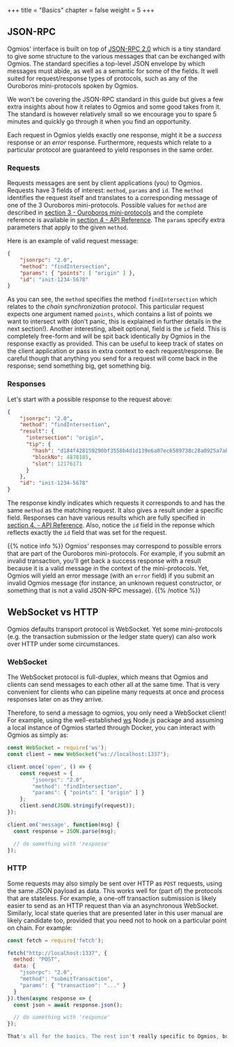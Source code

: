 +++
title = "Basics"
chapter = false
weight = 5
+++

## JSON-RPC

Ogmios' interface is built on top of [JSON-RPC 2.0](https://www.jsonrpc.org/specification) which is a tiny standard to give some structure to the various messages that can be exchanged with Ogmios. The standard specifies a top-level JSON envelope by which messages must abide, as well as a semantic for some of the fields. It well suited for request/response types of protocols, such as any of the Ouroboros mini-protocols spoken by Ogmios.

We won't be covering the JSON-RPC standard in this guide but gives a few extra insights about how it relates to Ogmios and some good takes from it. The standard is however relatively small so we encourage you to spare 5 minutes and quickly go through it when you find an opportunity.

Each request in Ogmios yields exactly one response, might it be a _success_ response or an _error_ response. Furthermore, requests which relate to a particular protocol are guaranteed to yield responses in the same order.

### Requests

Requests messages are sent by client applications (you) to Ogmios. Requests have 3 fields of interest: `method`, `params` and `id`. The `method` identifies the request itself and translates to a corresponding message of one of the 3 Ouroboros mini-protocols. Possible values for `method` are described in [section 3 - Ouroboros mini-protocols](../../mini-protocols) and the complete reference is available in [section 4 - API Reference](../../api). The `params` specify extra parameters that apply to the given `method`.

Here is an example of valid request message:

```json
{
    "jsonrpc": "2.0",
    "method": "findIntersection",
    "params": { "points": [ "origin" ] },
    "id": "init-1234-5678"
}
```

As you can see, the `method` specifies the method `findIntersection` which relates to the _chain synchronization_ protocol. This particular request expects one argument named `points`, which contains a list of points we want to intersect with (don't panic, this is explained in further details in the next section!). Another interesting, albeit optional, field is the `id` field. This is completely free-form and will be spit back identically by Ogmios in the response exactly as provided. This can be useful to keep track of states on the client application or pass in extra context to each request/response. Be careful though that anything you send for a request will come back in the response; send something big, get something big.

### Responses

Let's start with a possible response to the request above:

```json
{
    "jsonrpc": "2.0",
    "method": "findIntersection",
    "result": {
      "intersection": "origin",
      "tip": {
        "hash": "d184f428159290bf3558b4d1d139e6a07ec6589738c28a0925a7ab776bde4d62",
        "blockNo": 4870185,
        "slot": 12176171
      }
    },
    "id": "init-1234-5678"
}
```

The response kindly indicates which requests it corresponds to and has the same `method` as the matching request. It also gives a result under a specific field. Responses can have various results which are fully specified in [section 4. - API Reference](../../api). Also, notice the `id` field in the reponse which reflects exactly the `id` field that was set for the request.

{{% notice info %}}
Ogmios' responses may correspond to possible errors that are part of the Ouroboros mini-protocols. For example, if you submit an invalid transaction, you'll get back a success response with a result because it is a valid message in the context of the mini-protocols. Yet, Ogmios will yield an error message (with an `error` field) if you submit an invalid Ogmios message (for instance, an unknown request constructor, or something that is not a valid JSON-RPC message).
{{% /notice %}}

## WebSocket vs HTTP

Ogmios defaults transport protocol is WebSocket. Yet some mini-protocols (e.g. the transaction submission or the ledger state query) can also work over HTTP under some circumstances.

### WebSocket

The WebSocket protocol is full-duplex, which means that Ogmios and clients can send messages to each other all at the same time. That is very convenient for clients who can pipeline many requests at once and process responses later on as they arrive.

Therefore, to send a message to ogmios, you only need a WebSocket client! For example, using the well-established [ws](https://www.npmjs.com/package/ws) Node.js package and assuming a local instance of Ogmios started through Docker, you can interact with Ogmios as simply as:

```js
const WebSocket = require('ws');
const client = new WebSocket("ws://localhost:1337");

client.once('open', () => {
    const request = {
        "jsonrpc": "2.0",
        "method": "findIntersection",
        "params": { "points": [ "origin" ] }
    };
    client.send(JSON.stringify(request));
});

client.on('message', function(msg) {
  const response = JSON.parse(msg);

  // do something with 'response'
});
```

### HTTP

Some requests may also simply be sent over HTTP as `POST` requests, using the same JSON payload as data. This works well for (part of) the protocols that are stateless. For example, a one-off transaction submission is likely easier to send as an HTTP request than via an asynchronous WebSocket. Similarly, local state queries that are presented later in this user manual are likely candidate too, provided that you need not to hook on a particular point on chain. For example:

```js
const fetch = require('fetch');

fetch("http://localhost:1337", {
  method: "POST",
  data: {
    "jsonrpc": "2.0",
    "method": "submitTransaction",
    "params": { "transaction": "..." }
  }
}).then(async response => {
  const json = await response.json();

  // do something with 'response'
});

That's all for the basics. The rest isn't really specific to Ogmios, but is about the Ouroboros mini-protocols themselves. See the next sections for a deep dive!
